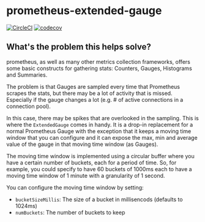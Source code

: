 # prometheus-extended-gauge

[![CircleCI](https://circleci.com/gh/hipages/prometheus-extended-gauge/tree/master.svg?style=svg)](https://circleci.com/gh/hipages/prometheus-extended-gauge/tree/master)
[![codecov](https://codecov.io/gh/hipages/prometheus-extended-gauge/branch/master/graph/badge.svg)](https://codecov.io/gh/hipages/prometheus-extended-gauge)

## What's the problem this helps solve?

prometheus, as well as many other metrics collection frameworks, offers some basic constructs for gathering stats: Counters, Gauges, Histograms and Summaries.

The problem is that Gauges are sampled every time that Prometheus scrapes the stats, but there may be a lot of activity that is missed. Especially if the gauge changes a lot (e.g. # of active connections in a connection pool).

In this case, there may be spikes that are overlooked in the sampling. This is where the `ExtendedGauge` comes in handy. It is a drop-in replacement for a normal Prometheus Gauge with the exception that it keeps a moving time window that you can configure and it can expose the max, min and average value of the gauge in that moving time window (as Gauges).

The moving time window is implemented using a circular buffer where you have a certain number of buckets, each for a period of time. So, for example, you could specify to have 60 buckets of 1000ms each to have a moving time window of 1 minute with a granularity of 1 second.

You can configure the moving time window by setting:
* `bucketSizeMillis`: The size of a bucket in millisencods (defaults to 1024ms)
* `numBuckets`: The number of buckets to keep

